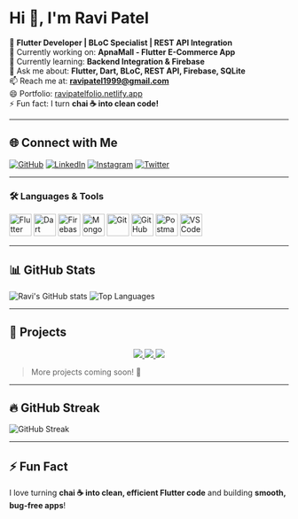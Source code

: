 # Hi 👋, I'm Ravi Patel

🚀 **Flutter Developer | BLoC Specialist | REST API Integration**  
🔭 Currently working on: **ApnaMall - Flutter E-Commerce App**  
🌱 Currently learning: **Backend Integration & Firebase**  
💬 Ask me about: **Flutter, Dart, BLoC, REST API, Firebase, SQLite**  
📫 Reach me at: **ravipatel1999@gmail.com**  
😄 Portfolio: [ravipatelfolio.netlify.app](https://ravipatelfolio.netlify.app)  
⚡ Fun fact: I turn **chai ☕ into clean code!**

---

## 🌐 Connect with Me
[![GitHub](https://img.shields.io/badge/GitHub-black?style=for-the-badge&logo=github)](https://github.com/ravipatel1999)
[![LinkedIn](https://img.shields.io/badge/LinkedIn-blue?style=for-the-badge&logo=linkedin)](https://www.linkedin.com/in/ravipatel1999)
[![Instagram](https://img.shields.io/badge/Instagram-purple?style=for-the-badge&logo=instagram)](https://www.instagram.com/ravipatel1999)
[![Twitter](https://img.shields.io/badge/Twitter-blue?style=for-the-badge&logo=twitter)](https://twitter.com/ravipatel1999)

---

### 🛠️ Languages & Tools

<p align="left">
  <img src="https://img.icons8.com/color/48/000000/flutter.png" alt="Flutter" width="40" height="40"/>
  <img src="https://img.icons8.com/color/48/000000/dart.png" alt="Dart" width="40" height="40"/>
  <img src="https://img.icons8.com/color/48/000000/firebase.png" alt="Firebase" width="40" height="40"/>
  <img src="https://img.icons8.com/color/48/000000/mongodb.png" alt="MongoDB" width="40" height="40"/>
  <img src="https://img.icons8.com/color/48/000000/git.png" alt="Git" width="40" height="40"/>
  <img src="https://img.icons8.com/color/48/000000/github.png" alt="GitHub" width="40" height="40"/>
  <img src="https://img.icons8.com/color/48/000000/postman.png" alt="Postman" width="40" height="40"/>
  <img src="https://img.icons8.com/color/48/000000/visual-studio-code-2019.png" alt="VSCode" width="40" height="40"/>
</p>

---

## 📊 GitHub Stats
![Ravi's GitHub stats](https://github-readme-stats.vercel.app/api?username=ravipatel1999&show_icons=true&theme=radical)
![Top Languages](https://github-readme-stats.vercel.app/api/top-langs/?username=ravipatel1999&layout=compact&theme=radical)

---

## 📌 Projects
<div align="center">
  <a href="https://github.com/ravipatel1999/ApnaMall">
    <img src="https://img.shields.io/badge/ApnaMall-Flutter-blue?style=for-the-badge&logo=flutter" />
  </a>
  <a href="https://github.com/ravipatel1999/LoanApp">
    <img src="https://img.shields.io/badge/LoanApp-Flutter-orange?style=for-the-badge&logo=flutter" />
  </a>
  <a href="https://ravipatelfolio.netlify.app">
    <img src="https://img.shields.io/badge/Portfolio-Website-green?style=for-the-badge&logo=google-chrome" />
  </a>
</div>

> More projects coming soon! 🚀

---

## 🔥 GitHub Streak
![GitHub Streak](https://github-readme-streak-stats.herokuapp.com/?user=ravipatel1999&theme=radical&hide_border=true)

---

## ⚡ Fun Fact
I love turning **chai ☕ into clean, efficient Flutter code** and building **smooth, bug-free apps**!
